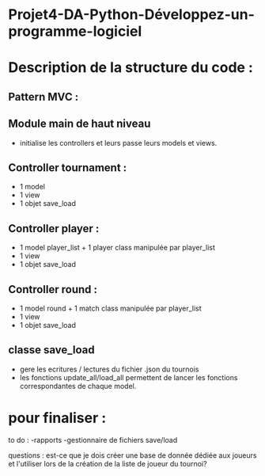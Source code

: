 # Projet4-DA-Python-Développez-un-programme-logiciel

# Description de la structure du code :  
## Pattern MVC :  
## Module main de haut niveau  
- initialise les controllers et leurs passe leurs models et views.

## Controller tournament :  
- 1 model
- 1 view
- 1 objet save_load

## Controller player :  
- 1 model player_list + 1 player class manipulée par player_list
- 1 view
- 1 objet save_load

## Controller round :  
- 1 model round + 1 match class manipulée par player_list
- 1 view
- 1 objet save_load

## classe save_load
- gere les ecritures / lectures du fichier .json du tournois
- les fonctions update_all/load_all permettent de lancer les fonctions correspondantes de chaque model.


# pour finaliser :
to do :
-rapports
-gestionnaire de fichiers save/load



questions :
est-ce que je dois créer une base de donnée dédiée aux joueurs et l'utiliser lors de la création de la liste de joueur du tournoi?

